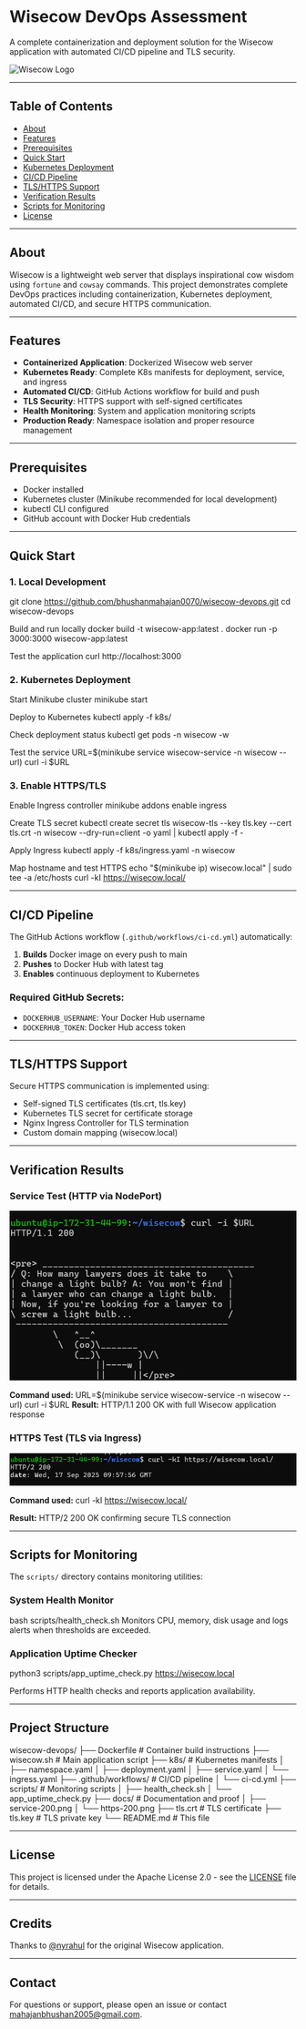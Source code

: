 # Wisecow DevOps Assessment

A complete containerization and deployment solution for the Wisecow application with automated CI/CD pipeline and TLS security.

![Wisecow Logo](https://raw.githubusercontent.com/nyrahul/wisecow/main/wisecow-logo.png)

---

## Table of Contents
- [About](#about)
- [Features](#features)
- [Prerequisites](#prerequisites)
- [Quick Start](#quick-start)
- [Kubernetes Deployment](#kubernetes-deployment)
- [CI/CD Pipeline](#cicd-pipeline)
- [TLS/HTTPS Support](#tlshttps-support)
- [Verification Results](#verification-results)
- [Scripts for Monitoring](#scripts-for-monitoring)
- [License](#license)

---

## About

Wisecow is a lightweight web server that displays inspirational cow wisdom using `fortune` and `cowsay` commands. This project demonstrates complete DevOps practices including containerization, Kubernetes deployment, automated CI/CD, and secure HTTPS communication.

---

## Features

- **Containerized Application**: Dockerized Wisecow web server
- **Kubernetes Ready**: Complete K8s manifests for deployment, service, and ingress
- **Automated CI/CD**: GitHub Actions workflow for build and push
- **TLS Security**: HTTPS support with self-signed certificates
- **Health Monitoring**: System and application monitoring scripts
- **Production Ready**: Namespace isolation and proper resource management

---

## Prerequisites

- Docker installed
- Kubernetes cluster (Minikube recommended for local development)
- kubectl CLI configured
- GitHub account with Docker Hub credentials

---

## Quick Start

### 1. Local Development
git clone https://github.com/bhushanmahajan0070/wisecow-devops.git
cd wisecow-devops

Build and run locally
docker build -t wisecow-app:latest .
docker run -p 3000:3000 wisecow-app:latest

Test the application
curl http://localhost:3000


### 2. Kubernetes Deployment
Start Minikube cluster
minikube start

Deploy to Kubernetes
kubectl apply -f k8s/

Check deployment status
kubectl get pods -n wisecow -w

Test the service
URL=$(minikube service wisecow-service -n wisecow --url)
curl -i $URL


### 3. Enable HTTPS/TLS
Enable Ingress controller
minikube addons enable ingress

Create TLS secret
kubectl create secret tls wisecow-tls
--key tls.key --cert tls.crt
-n wisecow --dry-run=client -o yaml | kubectl apply -f -

Apply Ingress
kubectl apply -f k8s/ingress.yaml -n wisecow

Map hostname and test HTTPS
echo "$(minikube ip) wisecow.local" | sudo tee -a /etc/hosts
curl -kI https://wisecow.local/


---

## CI/CD Pipeline

The GitHub Actions workflow (`.github/workflows/ci-cd.yml`) automatically:

1. **Builds** Docker image on every push to main
2. **Pushes** to Docker Hub with latest tag  
3. **Enables** continuous deployment to Kubernetes

### Required GitHub Secrets:
- `DOCKERHUB_USERNAME`: Your Docker Hub username
- `DOCKERHUB_TOKEN`: Docker Hub access token

---

## TLS/HTTPS Support

Secure HTTPS communication is implemented using:
- Self-signed TLS certificates (tls.crt, tls.key)
- Kubernetes TLS secret for certificate storage
- Nginx Ingress Controller for TLS termination
- Custom domain mapping (wisecow.local)

---

## Verification Results

### Service Test (HTTP via NodePort)
![Service returning HTTP 200](docs/service-200.png)

**Command used:**
URL=$(minikube service wisecow-service -n wisecow --url)
curl -i $URL
**Result:** HTTP/1.1 200 OK with full Wisecow application response

### HTTPS Test (TLS via Ingress)  
![HTTPS returning HTTP/2 200](docs/https-200.png)

**Command used:**
curl -kI https://wisecow.local/

**Result:** HTTP/2 200 OK confirming secure TLS connection

---

## Scripts for Monitoring

The `scripts/` directory contains monitoring utilities:

### System Health Monitor
bash scripts/health_check.sh
Monitors CPU, memory, disk usage and logs alerts when thresholds are exceeded.

### Application Uptime Checker  
python3 scripts/app_uptime_check.py https://wisecow.local

Performs HTTP health checks and reports application availability.

---

## Project Structure
wisecow-devops/
├── Dockerfile # Container build instructions
├── wisecow.sh # Main application script
├── k8s/ # Kubernetes manifests
│ ├── namespace.yaml
│ ├── deployment.yaml
│ ├── service.yaml
│ └── ingress.yaml
├── .github/workflows/ # CI/CD pipeline
│ └── ci-cd.yml
├── scripts/ # Monitoring scripts
│ ├── health_check.sh
│ └── app_uptime_check.py
├── docs/ # Documentation and proof
│ ├── service-200.png
│ └── https-200.png
├── tls.crt # TLS certificate
├── tls.key # TLS private key
└── README.md # This file


---

## License

This project is licensed under the Apache License 2.0 - see the [LICENSE](LICENSE) file for details.

---

## Credits

Thanks to [@nyrahul](https://github.com/nyrahul) for the original Wisecow application.

---

## Contact

For questions or support, please open an issue or contact [mahajanbhushan2005@gmail.com](mailto:mahajanbhushan2005@gmail.com).


